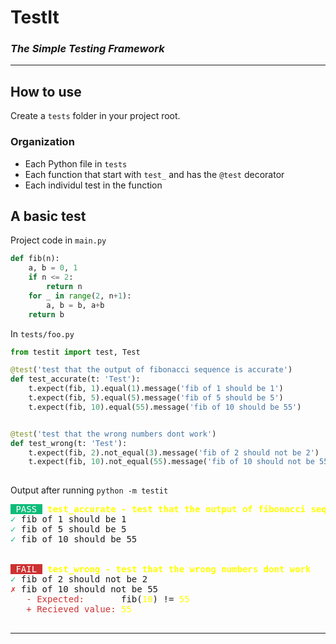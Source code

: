 # TestIt
### *The Simple Testing Framework*

___

## How to use
Create a `tests` folder in your project root.
### Organization
- Each Python file in `tests`
- Each function that start with `test_` and has the `@test` decorator
- Each individul test in the function

## A basic test
Project code in `main.py`
```python
def fib(n):
	a, b = 0, 1
	if n <= 2:
		return n
	for _ in range(2, n+1):
		a, b = b, a+b
	return b
```

In `tests/foo.py`
```python
from testit import test, Test

@test('test that the output of fibonacci sequence is accurate')
def test_accurate(t: 'Test'):
	t.expect(fib, 1).equal(1).message('fib of 1 should be 1')
	t.expect(fib, 5).equal(5).message('fib of 5 should be 5')
	t.expect(fib, 10).equal(55).message('fib of 10 should be 55')


@test('test that the wrong numbers dont work')
def test_wrong(t: 'Test'):
	t.expect(fib, 2).not_equal(3).message('fib of 2 should not be 2')
	t.expect(fib, 10).not_equal(55).message('fib of 10 should not be 55')
	
```
Output after running `python -m testit`
<pre>
<span style="background:#0DBC79;color:white;"> PASS </span> <span style="color:yellow;font-weight:600">test_accurate - test that the output of fibonacci sequence is accurate</span>
<span style="color:#0DBC79;">✓</span> fib of 1 should be 1
<span style="color:#0DBC79;">✓</span> fib of 5 should be 5
<span style="color:#0DBC79;">✓</span> fib of 10 should be 55


<span style="background:#CD3131;color:white;"> FAIL </span> <span style="color:yellow;font-weight:600">test_wrong - test that the wrong numbers dont work</span>
<span style="color:#0DBC79;">✓</span> fib of 2 should not be 2
<span style="color:#CD3131">✗</span> fib of 10 should not be 55
   <span style="color:#CD3131">- Expected:</span>		fib(<span style="color:yellow">10</span>) != <span style="color:yellow">55</span>
   <span style="color:#CD3131">+ Recieved value:</span>	<span style="color:yellow">55</span>

</pre>

---